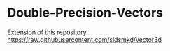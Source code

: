 # Double-Precision-Vectors
Extension of this repository.
https://raw.githubusercontent.com/sldsmkd/vector3d

